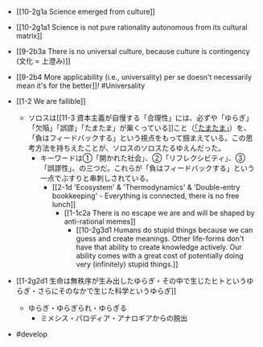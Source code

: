 - [[10-2g1a Science emerged from culture]]
- [[10-2g1a1 Science is not pure rationality autonomous from its cultural matrix]]

- [[9-2b3a There is no universal culture, because culture is contingency (文化 = 上澄み)]]
- [[9-2b4 More applicability (i.e., universality) per se doesn't necessarily mean it's for the better]]! #Universality

- [[1-2 We are fallible]]
	- ソロスは[[11-3 資本主義が自慢する「合理性」には、必ずや「ゆらぎ」「欠陥」「誤謬」「たまたま」が巣くっている]]こと（[「たまたま」](https://1000ya.isis.ne.jp/1330.html)）を、「負はフィードバックする」という視点をもって掴まえている。この思考方法を持ちえたことが、ソロスのソロスたるゆえんだった。
		- キーワードは①「開かれた社会」、②「リフレクシビティ」、③「誤謬性」、の三つだ。これらが「負はフィードバックする」という一点でぶすりと串刺しされている。
			- [[2-1d 'Ecosystem' & 'Thermodynamics' & 'Double-entry bookkeeping' - Everything is connected, there is no free lunch]]
				- [[1-1c2a There is no escape we are and will be shaped by anti-rational memes]]
					- [[10-2g3d1 Humans do stupid things because we can guess and create meanings. Other life-forms don't have that ability to create knowledge actively. Our ability comes with a great cost of potentially doing very (infinitely) stupid things.]]

- [[1-2g2d1 生命は無秩序が生み出したゆらぎ・その中で生じたヒトというゆらぎ・さらにそのなかで生じた科学というゆらぎ]]
	- ゆらぎ・ゆらぎられ・ゆらぎる
		- ミメシス・パロディア・アナロギアからの脱出

- #develop
